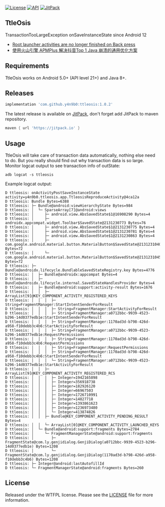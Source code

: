 [![License](https://img.shields.io/badge/License-WTFPL-blue.svg)](https://github.com/y4n9b0/ttleosis/blob/master/LICENSE)
[![API](https://img.shields.io/badge/API-21%2B-blue.svg)](https://developer.android.com/about/versions/android-5.0.html)
[![JitPack](https://jitpack.io/v/y4n9b0/ttleosis.svg)](https://jitpack.io/#y4n9b0/ttleosis)

TtleOsis
--------
TransactionTooLargeException onSaveInstanceState since Android 12

* [Root launcher activities are no longer finished on Back press](https://developer.android.google.cn/about/versions/12/behavior-changes-all#back-press)
* [使用火山引擎 APMPlus 解决抖音Top 1 Java 崩溃的通用优化方案](https://juejin.cn/post/7306388118914973734?searchId=20240319120438D5D8E326DA58837413A9)

Requirements
--------
TtleOsis works on Android 5.0+ (API level 21+) and Java 8+.

Releases
--------
```groovy
implementation 'com.github.y4n9b0:ttleosis:1.0.2'
```

The latest release is available on [JitPack](https://jitpack.io/#y4n9b0/ttleosis),
don't forget add JitPack to maven repository.
```groovy
maven { url 'https://jitpack.io' }
```

Usage
--------
TtleOsis will take care of transaction data automatically, nothing else need to do.
But you really should find out why transaction data is so large.
Monitor logcat output to see transaction info of outState:
```shell
adb logcat -s ttleosis
```

Example logcat output:
```text
D ttleosis: onActivityPostSaveInstanceState activity=y4n9b0.ttleosis.app.TtleosisReproduceActivity@4ca12a
D ttleosis: Bundle Bytes=6388
D ttleosis: ├─ Bundle@android:viewHierarchyState Bytes=984
D ttleosis: │  └─ SparseArray[7]@android:views 
D ttleosis: │     ├─ android.view.AbsSavedState$1@16908290 Bytes=4
D ttleosis: │     ├─ androidx.appcompat.widget.Toolbar$SavedState@2131230773 Bytes=76
D ttleosis: │     ├─ android.view.AbsSavedState$1@2131230775 Bytes=4
D ttleosis: │     ├─ android.view.AbsSavedState$1@2131230781 Bytes=4
D ttleosis: │     ├─ android.view.AbsSavedState$1@2131230863 Bytes=4
D ttleosis: │     ├─ com.google.android.material.button.MaterialButton$SavedState@2131231040 Bytes=72
D ttleosis: │     └─ com.google.android.material.button.MaterialButton$SavedState@2131231045 Bytes=72
D ttleosis: ├─ Bundle@androidx.lifecycle.BundlableSavedStateRegistry.key Bytes=4776
D ttleosis: │  ├─ Bundle@androidx:appcompat Bytes=4
D ttleosis: │  ├─ Bundle@androidx.lifecycle.internal.SavedStateHandlesProvider Bytes=4
D ttleosis: │  ├─ Bundle@android:support:activity-result Bytes=1676
D ttleosis: │  │  ├─ ArrayList[9]@KEY_COMPONENT_ACTIVITY_REGISTERED_KEYS
D ttleosis: │  │  │  ├─ String=FragmentManager:StartIntentSenderForResult 
D ttleosis: │  │  │  ├─ String=FragmentManager:StartActivityForResult 
D ttleosis: │  │  │  ├─ String=FragmentManager:a0712bbc-9939-4523-b296-14d0377edb1e:StartIntentSenderForResult 
D ttleosis: │  │  │  ├─ String=FragmentManager:1170ad3d-b798-426d-a958-f10debb3c4b6:StartActivityForResult 
D ttleosis: │  │  │  ├─ String=FragmentManager:a0712bbc-9939-4523-b296-14d0377edb1e:RequestPermissions 
D ttleosis: │  │  │  ├─ String=FragmentManager:1170ad3d-b798-426d-a958-f10debb3c4b6:RequestPermissions 
D ttleosis: │  │  │  ├─ String=FragmentManager:RequestPermissions 
D ttleosis: │  │  │  ├─ String=FragmentManager:1170ad3d-b798-426d-a958-f10debb3c4b6:StartIntentSenderForResult 
D ttleosis: │  │  │  └─ String=FragmentManager:a0712bbc-9939-4523-b296-14d0377edb1e:StartActivityForResult 
D ttleosis: │  │  ├─ ArrayList[9]@KEY_COMPONENT_ACTIVITY_REGISTERED_RCS
D ttleosis: │  │  │  ├─ Integer=1942165898 
D ttleosis: │  │  │  ├─ Integer=356918738 
D ttleosis: │  │  │  ├─ Integer=182926120 
D ttleosis: │  │  │  ├─ Integer=66967503 
D ttleosis: │  │  │  ├─ Integer=1726710991 
D ttleosis: │  │  │  ├─ Integer=14827718 
D ttleosis: │  │  │  ├─ Integer=1393861623 
D ttleosis: │  │  │  ├─ Integer=1236973480 
D ttleosis: │  │  │  └─ Integer=413874826 
D ttleosis: │  │  ├─ Bundle@KEY_COMPONENT_ACTIVITY_PENDING_RESULT Bytes=4
D ttleosis: │  │  └─ ArrayList[0]@KEY_COMPONENT_ACTIVITY_LAUNCHED_KEYS
D ttleosis: │  └─ Bundle@android:support:fragments Bytes=2784
D ttleosis: │     └─ FragmentManagerState@android:support:fragments
D ttleosis: │        ├─ FragmentState@com.ly.genjidialog.GenjiDialog(a0712bbc-9939-4523-b296-14d0377edb1e) Bytes=1208
D ttleosis: │        └─ FragmentState@com.ly.genjidialog.GenjiDialog(1170ad3d-b798-426d-a958-f10debb3c4b6) Bytes=1208
D ttleosis: ├─ Integer@android:lastAutofillId 
D ttleosis: └─ FragmentManagerState@android:fragments Bytes=260
```

License
--------
Released under the WTFPL license. Please see the [LICENSE](https://github.com/y4n9b0/ttleosis/blob/master/LICENSE) file for more information.